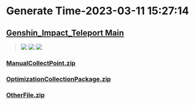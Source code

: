 # Generate Time-2023-03-11 15:27:14

## [Genshin_Impact_Teleport Main](https://github.com/Sam5440/Genshin_Impact_Teleport)

>![](https://komarev.com/ghpvc/?username=done439)
>![](https://komarev.com/ghpvc/?username=done438)
>![](https://komarev.com/ghpvc/?username=done437)

### [ManualCollectPoint.zip](https://raw.githubusercontent.com/Sam5440/Genshin_Impact_Teleport/download/ManualCollectPoint.zip)

### [OptimizationCollectionPackage.zip](https://raw.githubusercontent.com/Sam5440/Genshin_Impact_Teleport/download/OptimizationCollectionPackage.zip)

### [OtherFile.zip](https://raw.githubusercontent.com/Sam5440/Genshin_Impact_Teleport/download/OtherFile.zip)

